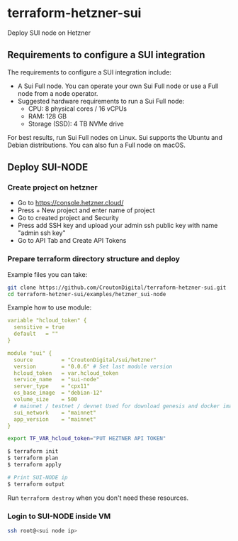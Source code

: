 # terraform-hetzner-sui
Deploy SUI node on Hetzner


## Requirements to configure a SUI integration
The requirements to configure a SUI integration include:

* A Sui Full node. You can operate your own Sui Full node or use a Full node from a node operator.
* Suggested hardware requirements to run a Sui Full node:
   * CPU: 8 physical cores / 16 vCPUs
   * RAM: 128 GB
   * Storage (SSD): 4 TB NVMe drive

For best results, run Sui Full nodes on Linux. Sui supports the Ubuntu and Debian distributions. You can also fun a Full node on macOS.

## Deploy SUI-NODE

### Create project on hetzner
* Go to https://console.hetzner.cloud/
* Press + New project and enter name of project 
* Go to created project and Security 
* Press add SSH key and upload your admin ssh public key with name "admin ssh key"
* Go to API Tab and Create API Tokens

### Prepare terraform directory structure and deploy 

Example files you can take: 
```bash
git clone https://github.com/CroutonDigital/terraform-hetzner-sui.git
cd terraform-hetzner-sui/examples/hetzner_sui-node
```

Example how to use module: 
```yaml
variable "hcloud_token" {
  sensitive = true
  default   = ""
}

module "sui" {
  source         = "CroutonDigital/sui/hetzner"
  version        = "0.0.6" # Set last module version 
  hcloud_token   = var.hcloud_token
  service_name   = "sui-node"
  server_type    = "cpx11"
  os_base_image  = "debian-12"
  volume_size    = 500
  # mainnet / testnet / devnet Used for download genesis and docker image
  sui_network    = "mainnet"
  app_version    = "mainnet"
}
```

```bash
export TF_VAR_hcloud_token="PUT HEZTNER API TOKEN"

$ terraform init
$ terraform plan
$ terraform apply

# Print SUI-NODE ip
$ terraform output 
```

Run `terraform destroy` when you don't need these resources.

### Login to SUI-NODE inside VM

```bash
ssh root@<sui node ip>
```
